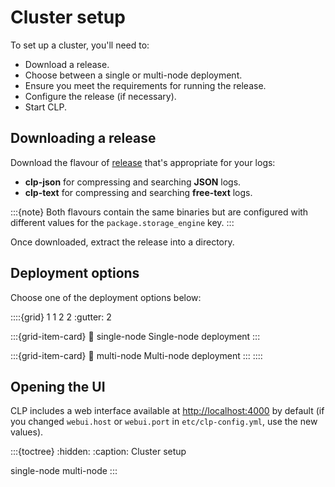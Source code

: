 # Cluster setup

To set up a cluster, you'll need to:

* Download a release.
* Choose between a single or multi-node deployment.
* Ensure you meet the requirements for running the release.
* Configure the release (if necessary).
* Start CLP.

## Downloading a release

Download the flavour of [release][clp-releases] that's appropriate for your logs:

* **clp-json** for compressing and searching **JSON** logs.
* **clp-text** for compressing and searching **free-text** logs.

:::{note}
Both flavours contain the same binaries but are configured with different values for the
`package.storage_engine` key.
:::

Once downloaded, extract the release into a directory.

## Deployment options

Choose one of the deployment options below:

::::{grid} 1 1 2 2
:gutter: 2

:::{grid-item-card}
:link: single-node
Single-node deployment
:::

:::{grid-item-card}
:link: multi-node
Multi-node deployment
:::
::::

## Opening the UI

CLP includes a web interface available at [http://localhost:4000](http://localhost:4000) by default
(if you changed `webui.host` or `webui.port` in `etc/clp-config.yml`, use the new values).

:::{toctree}
:hidden:
:caption: Cluster setup

single-node
multi-node
:::

[clp-releases]: https://github.com/y-scope/clp/releases
